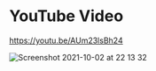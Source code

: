 # YouTube Video
https://youtu.be/AUm23lsBh24

![Screenshot 2021-10-02 at 22 13 32](https://user-images.githubusercontent.com/40702606/135757006-48da214c-0e5e-4b2e-a820-f5e66b0cdb2e.png)

